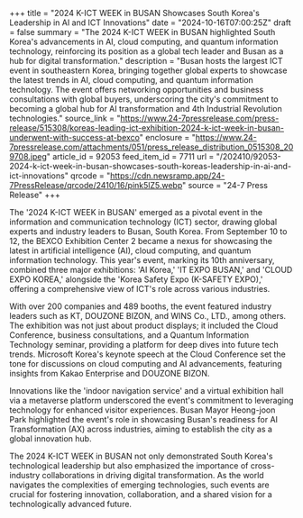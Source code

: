 +++
title = "2024 K-ICT WEEK in BUSAN Showcases South Korea's Leadership in AI and ICT Innovations"
date = "2024-10-16T07:00:25Z"
draft = false
summary = "The 2024 K-ICT WEEK in BUSAN highlighted South Korea's advancements in AI, cloud computing, and quantum information technology, reinforcing its position as a global tech leader and Busan as a hub for digital transformation."
description = "Busan hosts the largest ICT event in southeastern Korea, bringing together global experts to showcase the latest trends in AI, cloud computing, and quantum information technology. The event offers networking opportunities and business consultations with global buyers, underscoring the city's commitment to becoming a global hub for AI transformation and 4th Industrial Revolution technologies."
source_link = "https://www.24-7pressrelease.com/press-release/515308/koreas-leading-ict-exhibition-2024-k-ict-week-in-busan-underwent-with-success-at-bexco"
enclosure = "https://www.24-7pressrelease.com/attachments/051/press_release_distribution_0515308_209708.jpeg"
article_id = 92053
feed_item_id = 7711
url = "/202410/92053-2024-k-ict-week-in-busan-showcases-south-koreas-leadership-in-ai-and-ict-innovations"
qrcode = "https://cdn.newsramp.app/24-7PressRelease/qrcode/2410/16/pink5lZ5.webp"
source = "24-7 Press Release"
+++

<p>The '2024 K-ICT WEEK in BUSAN' emerged as a pivotal event in the information and communication technology (ICT) sector, drawing global experts and industry leaders to Busan, South Korea. From September 10 to 12, the BEXCO Exhibition Center 2 became a nexus for showcasing the latest in artificial intelligence (AI), cloud computing, and quantum information technology. This year's event, marking its 10th anniversary, combined three major exhibitions: 'AI Korea,' 'IT EXPO BUSAN,' and 'CLOUD EXPO KOREA,' alongside the 'Korea Safety Expo (K-SAFETY EXPO),' offering a comprehensive view of ICT's role across various industries.</p><p>With over 200 companies and 489 booths, the event featured industry leaders such as KT, DOUZONE BIZON, and WINS Co., LTD., among others. The exhibition was not just about product displays; it included the Cloud Conference, business consultations, and a Quantum Information Technology seminar, providing a platform for deep dives into future tech trends. Microsoft Korea's keynote speech at the Cloud Conference set the tone for discussions on cloud computing and AI advancements, featuring insights from Kakao Enterprise and DOUZONE BIZON.</p><p>Innovations like the 'indoor navigation service' and a virtual exhibition hall via a metaverse platform underscored the event's commitment to leveraging technology for enhanced visitor experiences. Busan Mayor Heong-joon Park highlighted the event's role in showcasing Busan's readiness for AI Transformation (AX) across industries, aiming to establish the city as a global innovation hub.</p><p>The 2024 K-ICT WEEK in BUSAN not only demonstrated South Korea's technological leadership but also emphasized the importance of cross-industry collaborations in driving digital transformation. As the world navigates the complexities of emerging technologies, such events are crucial for fostering innovation, collaboration, and a shared vision for a technologically advanced future.</p>